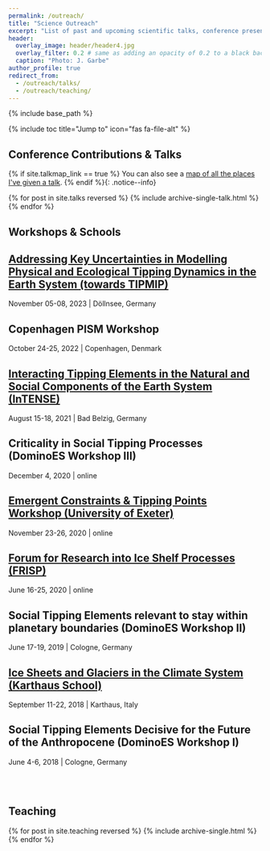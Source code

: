 ```yaml
---
permalink: /outreach/
title: "Science Outreach"
excerpt: "List of past and upcoming scientific talks, conference presentations, workshops, and taught courses."
header:
  overlay_image: header/header4.jpg
  overlay_filter: 0.2 # same as adding an opacity of 0.2 to a black background
  caption: "Photo: J. Garbe"
author_profile: true
redirect_from: 
  - /outreach/talks/
  - /outreach/teaching/
---
```


{% include base_path %}

{% include toc title="Jump to" icon="fas fa-file-alt" %}

## Conference Contributions & Talks
{% if site.talkmap_link == true %}
  <i class="fas fa-map-marked-alt"></i> You can also see a [map of all the places I've given a talk](/outreach/talkmap/).
{% endif %}{: .notice--info}

{% for post in site.talks reversed %}
  {% include archive-single-talk.html %}
{% endfor %}

## Workshops & Schools
<h2 class="archive__item-title" itemprop="headline"><a href="https://www.we-heraeus-stiftung.de/veranstaltungen/addressing-key-uncertainties-in-modelling-physical-and-ecological-tipping-dynamics-in-the-earth-system-towards-tipmip/" title="https://www.we-heraeus-stiftung.de/veranstaltungen/addressing-key-uncertainties-in-modelling-physical-and-ecological-tipping-dynamics-in-the-earth-system-towards-tipmip/" target="_blank">Addressing Key Uncertainties in Modelling Physical and Ecological Tipping Dynamics in the Earth System (towards TIPMIP)</a></h2>
<p class="page__meta"><i class="fa fa-calendar" aria-hidden="true"></i> November 05-08, 2023 | Döllnsee, Germany</p>

<h2 class="archive__item-title" itemprop="headline">Copenhagen PISM Workshop</h2>
<p class="page__meta"><i class="fa fa-calendar" aria-hidden="true"></i> October 24-25, 2022 | Copenhagen, Denmark</p>

<h2 class="archive__item-title" itemprop="headline"><a href="https://www.we-heraeus-stiftung.de/veranstaltungen/seminare/2021/interacting-tipping-elements-in-the-natural-and-social-components-of-the-earth-system/" title="https://www.we-heraeus-stiftung.de/veranstaltungen/seminare/2021/interacting-tipping-elements-in-the-natural-and-social-components-of-the-earth-system/" target="_blank">Interacting Tipping Elements in the Natural and Social Components of the Earth System (InTENSE)</a></h2>
<p class="page__meta"><i class="fa fa-calendar" aria-hidden="true"></i> August 15-18, 2021 | Bad Belzig, Germany</p>

<h2 class="archive__item-title" itemprop="headline">Criticality in Social Tipping Processes (DominoES Workshop III)</h2>
<p class="page__meta"><i class="fa fa-calendar" aria-hidden="true"></i> December 4, 2020 | online</p>

<h2 class="archive__item-title" itemprop="headline"><a href="https://emps.exeter.ac.uk/mathematics/staff/pdlr201/ec_tp_workshop" title="https://emps.exeter.ac.uk/mathematics/staff/pdlr201/ec_tp_workshop" target="_blank">Emergent Constraints & Tipping Points Workshop (University of Exeter)</a></h2>
<p class="page__meta"><i class="fa fa-calendar" aria-hidden="true"></i> November 23-26, 2020 | online</p>

<h2 class="archive__item-title" itemprop="headline"><a href="https://eveeno.com/frisp2020" title="https://eveeno.com/frisp2020" target="_blank">Forum for Research into Ice Shelf Processes (FRISP)</a></h2>
<p class="page__meta"><i class="fa fa-calendar" aria-hidden="true"></i> June 16-25, 2020 | online</p>

<h2 class="archive__item-title" itemprop="headline">Social Tipping Elements relevant to stay within planetary boundaries (DominoES Workshop II)</h2>
<p class="page__meta"><i class="fa fa-calendar" aria-hidden="true"></i> June 17-19, 2019 | Cologne, Germany</p>

<h2 class="archive__item-title" itemprop="headline"><a href="https://www.projects.science.uu.nl/iceclimate/karthaus/index.php" title="https://www.projects.science.uu.nl/iceclimate/karthaus/index.php" target="_blank">Ice Sheets and Glaciers in the Climate System (Karthaus School)</a></h2>
<p class="page__meta"><i class="fa fa-calendar" aria-hidden="true"></i> September 11-22, 2018 | Karthaus, Italy</p>

<h2 class="archive__item-title" itemprop="headline">Social Tipping Elements Decisive for the Future of the Anthropocene (DominoES Workshop I)</h2>
<p class="page__meta"><i class="fa fa-calendar" aria-hidden="true"></i> June 4-6, 2018 | Cologne, Germany</p><br /><br />

## Teaching
{% for post in site.teaching reversed %}
  {% include archive-single.html %}
{% endfor %}
